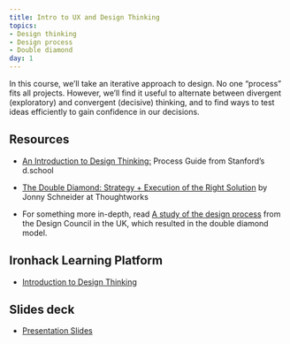 ```yaml
---
title: Intro to UX and Design Thinking
topics:
- Design thinking
- Design process
- Double diamond
day: 1
---
```


In this course, we’ll take an iterative approach to design. No one “process” fits all projects. However, we’ll find it useful to alternate between divergent (exploratory) and convergent (decisive) thinking, and to find ways to test ideas efficiently to gain confidence in our decisions.

Resources
---------

- [An Introduction to Design Thinking:](https://dschool-old.stanford.edu/sandbox/groups/designresources/wiki/36873/attachments/74b3d/ModeGuideBOOTCAMP2010L.pdf) Process Guide from Stanford’s d.school

- [The Double Diamond: Strategy + Execution of the Right Solution](https://www.thoughtworks.com/insights/blog/double-diamond) by Jonny Schneider at Thoughtworks

- For something more in-depth, read [A study of the design process](https://www.designcouncil.org.uk/sites/default/files/asset/document/ElevenLessons_Design_Council%20(2).pdf) from the Design Council in the UK, which resulted in the double diamond model.


Ironhack Learning Platform
--------------------------

- [Introduction to Design Thinking](http://materials.ironhack.com/s/BkBfyGixSQ)


Slides deck
-----------

- [Presentation Slides](https://docs.google.com/presentation/d/1j_BH5qi1V8KD5EIthncRldG6oOtlp4Amk_W0vb97SLA/edit#slide=id.g4123adfa1f_2_50)
